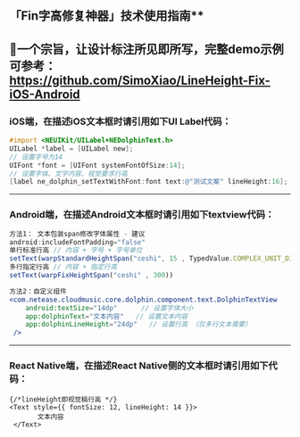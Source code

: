 ## 「Fin字高修复神器」技术使用指南**

🔨一个宗旨，让设计标注所见即所写，完整demo示例可参考：https://github.com/SimoXiao/LineHeight-Fix-iOS-Android
---
### iOS端，在描述iOS文本框时请引用如下UI Label代码：

```objectivec
#import <NEUIKit/UILabel+NEDolphinText.h>
UILabel *label = [UILabel new];
// 设置字号为14
UIFont *font = [UIFont systemFontOfSize:14];
// 设置字体、文字内容、视觉要求行高
[label ne_dolphin_setTextWithFont:font text:@"测试文案" lineHeight:16];
```
---
### Android端，在描述Android文本框时请引用如下textview代码：

```jsx
方法1： 文本包装span修改字体属性 - 建议
android:includeFontPadding="false"
单行标准行高 // 内容 + 字号 + 字号单位
setText(warpStandardHeightSpan("ceshi", 15 , TypedValue.COMPLEX_UNIT_DIP))
多行指定行高 // 内容 + 指定行高
setText(warpFixHeightSpan("ceshi" , 300))

方法2：自定义组件
<com.netease.cloudmusic.core.dolphin.component.text.DolphinTextView
    android:textSize="14dp"      // 设置字体大小
    app:dolphinText="文本内容"   // 设置文本内容
    app:dolphinLineHeight="24dp"   // 设置行高 （仅多行文本需要）
 />
```
---
### React Native端，在描述React Native侧的文本框时请引用如下代码：

```tsx
{/*lineHeight即视觉稿行高 */}
<Text style={{ fontSize: 12, lineHeight: 14 }}>
       文本内容
 </Text>

```
